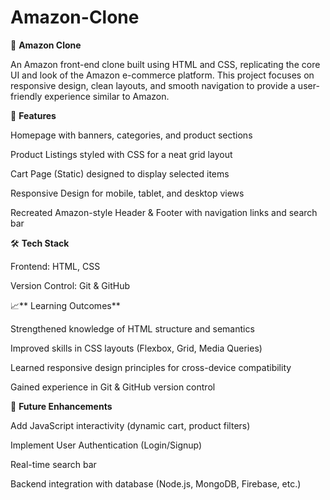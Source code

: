 # Amazon-Clone


🛒 **Amazon Clone**

An Amazon front-end clone built using HTML and CSS, replicating the core UI and look of the Amazon e-commerce platform. This project focuses on responsive design, clean layouts, and smooth navigation to provide a user-friendly experience similar to Amazon.



🚀 **Features**

Homepage with banners, categories, and product sections

Product Listings styled with CSS for a neat grid layout

Cart Page (Static) designed to display selected items

Responsive Design for mobile, tablet, and desktop views

Recreated Amazon-style Header & Footer with navigation links and search bar




🛠️ **Tech Stack**

Frontend: HTML, CSS

Version Control: Git & GitHub




📈** Learning Outcomes**

Strengthened knowledge of HTML structure and semantics

Improved skills in CSS layouts (Flexbox, Grid, Media Queries)

Learned responsive design principles for cross-device compatibility

Gained experience in Git & GitHub version control




🔮 **Future Enhancements**

Add JavaScript interactivity (dynamic cart, product filters)

Implement User Authentication (Login/Signup)

Real-time search bar

Backend integration with database (Node.js, MongoDB, Firebase, etc.)
